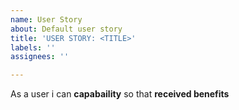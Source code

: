 ```yaml
---
name: User Story
about: Default user story
title: 'USER STORY: <TITLE>'
labels: ''
assignees: ''

---
```


As a user i can **capabaility** so that **received benefits**
